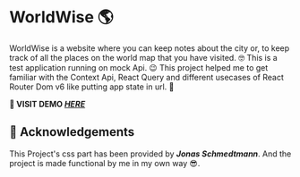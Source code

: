 # WorldWise 🌎

WorldWise is a website where you can keep notes about the city or, to keep track of all the places on the world map that you have visited. 🤓 This is a test application running on mock Api. 😉 This project helped me to get familiar with the Context Api, React Query and different usecases of React Router Dom v6 like putting app state in url. 🎉

**🚀 VISIT DEMO _[HERE](https://world-wise-lake.vercel.app/)_**

## 🪪 Acknowledgements

This Project's css part has been provided by _**Jonas Schmedtmann**_. And the project is made functional by me in my own way 😎.
